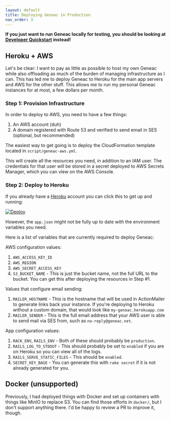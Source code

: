 ```yaml
---
layout: default
title: Deploying Geneac in Production
nav_order: 3
---
```


**If you just want to run Geneac locally for testing, you should be looking at [Developer Quickstart](development/quickstart) instead!**

## Heroku + AWS

Let's be clear: I want to pay as little as possible to host my own Geneac while also offloading
as much of the burden of managing infrastructure as I can. This has led me to deploy Geneac
to Heroku for the main app servers and AWS for the other stuff. This allows me to run my
personal Geneac instances for at most, a few dollars per month.

### Step 1: Provision Infrastructure

In order to deploy to AWS, you need to have a few things:

1. An AWS account (duh)
1. A domain registered with Route 53 and verified to send email in SES (optional, but recommended)

The easiest way to get going is to deploy the CloudFormation template located in `script/geneac-aws.yml`.

This will create all the resources you need, in addition to an IAM user. The credentials for that user
will be stored in a secret deployed to AWS Secrets Manager, which you can view on the AWS Console.

### Step 2: Deploy to Heroku

If you already have a [Heroku](https://heroku.com) account you can click this to get up and running:

[![Deploy](https://www.herokucdn.com/deploy/button.svg)](https://heroku.com/deploy?template=https://github.com/mrysav/geneac)

However, the `app.json` might not be fully up to date with the environment variables you need.

Here is a list of variables that are currently required to deploy Geneac:

AWS configuration values:

1. `AWS_ACCESS_KEY_ID`
1. `AWS_REGION`
1. `AWS_SECRET_ACCESS_KEY`
1. `S3_BUCKET_NAME` - This is just the bucket name, not the full URL to the bucket. You can get this after deploying the resources in Step \#1.

Values that configure email sending:

1. `MAILER_HOSTNAME` - This is the hostname that will be used in ActionMailer to generate links back your instance. If you're deploying to Heroku without a custom domain, that would look like `my-geneac.herokuapp.com`
1. `MAILER_SENDER` - This is the full email address that your AWS user is able to send mail via SES from, such as `no-reply@geneac.net`.

App configuration values:

1. `RACK_ENV`, `RAILS_ENV` - Both of these should probably be `production`.
1. `RAILS_LOG_TO_STDOUT` - This should probably be set to `enabled` if you are on Heroku so you can view all of the logs.
1. `RAILS_SERVE_STATIC_FILES` - This should be `enabled`.
1. `SECRET_KEY_BASE` - You can generate this with `rake secret` if it is not already generated for you.

## Docker (unsupported)

Previously, I had deployed things with Docker and set up containers with things like MinIO to replace S3. You can find those efforts in `docker/`, but I don't support anything there. I'd be happy to review a PR to improve it, though.
